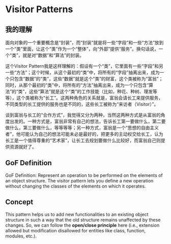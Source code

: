 # Visitor Patterns

## 我的理解

面向对象的一个重要概念是“封装”，而“封装”就是将一些“字段”和一些“方法”放到一个“类”里面，让这个“类”作为一个“整体”，向“外部”提供“服务”。换句话说，一个“类”，就是对“数据”和“算法”的封装。

这个Visitor Pattern我是这样理解的：假设有一个“类”，它里面有一些“字段”和另一些“方法”；这个时候，从这个最初的“类”中，将所有的“字段”抽离出来，成为一个只包含“数据”的“类”，这些“数据”就是这个“类”的财富，这个类被称为“富翁”；同时，从那个最初的“类”中，将所有的“方法”抽离出来，成为一个只包含“算法”的“类”，这些“算法”就是这个“类”的工作技能（比如，种花、种树、理发等等），这个类被称为“长工”。这两种角色的关系就是，富翁会请长工来提供服务，不同类型的长工提供的服务也是不同的，这些长工被称为“来访者（Visitor）”。

谈到富翁与长工的“合作方式”，我觉得又分为两种，当然这两种方式是从富翁的角度出发的。一种方式是，富翁非常有自己的想法，告诉长工第一要做什么，第二要做什么，第三要做什么，等等等等；另一种方式，富翁是一个“思想的自由主义者”，他可能认为自己的想法可能未必是最好的，把更多的主动权交给长工，认为长工是一个值得尊重的“艺术家”，让长工去规划要做什么比较好，而富翁自己则提供资源就好了。

## GoF Definition

GoF Definition: Represent an operation to be performed on the elements of an object structure. The visitor pattern lets you define a new operation without changing the classes of the elements on which it operates.

## Concept

This pattern helps us to add new functionalities to an existing object structure in such a way that the old structure remains unaffected by these changes. So, we can follow the **open/close principle** here (i.e., extension allowed but modification disallowed for entities like class, function, modules, etc.).
